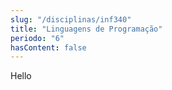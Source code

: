 ```yaml
---
slug: "/disciplinas/inf340"
title: "Linguagens de Programação"
periodo: "6"
hasContent: false
---
```


Hello
